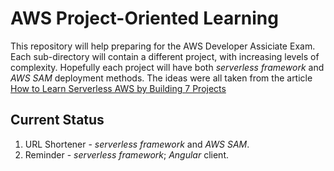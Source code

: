 # AWS Project-Oriented Learning
This repository will help preparing for the AWS Developer Assiciate Exam. Each sub-directory will contain a different project, with increasing levels of complexity.
Hopefully each project will have both _serverless framework_ and _AWS SAM_ deployment methods.
The ideas were all taken from the article [How to Learn Serverless AWS by Building 7 Projects](https://www.freecodecamp.org/news/learn-serverless-aws-by-building-7-projects/)

## Current Status
1. URL Shortener - _serverless framework_ and _AWS SAM_.
2. Reminder - _serverless framework_; _Angular_ client.
